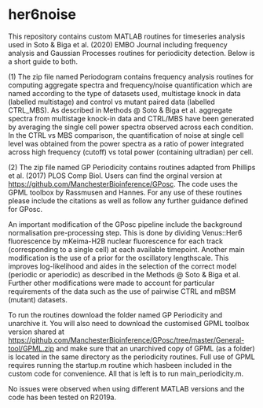 # her6noise
This repository contains custom MATLAB routines for timeseries analysis used in Soto & Biga et al. (2020) EMBO Journal
including frequency analysis and Gaussian Processes routines for periodicity detection. Below is a short guide to both.

(1) The zip file named Periodogram contains frequency analysis routines for computing aggregate spectra and frequency/noise
quantification which are named according to the type of datasets used, multistage knock in data (labelled multistage) and 
control vs mutant paired data (labelled CTRL_MBS). As described in Methods @ Soto & Biga et al. aggregate spectra from multistage
knock-in data and CTRL/MBS have been generated by averaging the single cell power spectra observed across each condition. 
In the CTRL vs MBS comparison, the quantification of noise at single cell level was obtained from the power spectra as a ratio of power integrated across high frequency (cutoff) vs total power (containing ultradian) per cell. 

(2) The zip file named GP Periodicity contains routines adapted from Phillips et al. (2017) PLOS Comp Biol. Users can find the orginal
version at https://github.com/ManchesterBioinference/GPosc. The code uses the GPML toolbox by Rassmusen and Hannes.
For any use of these routines please include the citations as well as follow any further guidance defined for GPosc.

An important modification of the GPosc pipeline include the background normalisation pre-processing step. This is
done by dividing Venus::Her6 fluorescence by mKeima-H2B nuclear fluorescence for each track (corresponding to a single
cell) at each available timepoint. Another main modification is the use of a prior for the oscillatory lengthscale. 
This improves log-likelihood and aides in the selection of the correct model (periodic or aperiodic) as described in
the Methods @ Soto & Biga et al. Further other modifications were made to account for particular requirements of the data
such as the use of pairwise CTRL and mBSM (mutant) datasets. 

To run the routines download the folder named GP Periodicity and unarchive it. You will also need to
download the customised GPML toolbox version shared at https://github.com/ManchesterBioinference/GPosc/tree/master/General-tool/GPML.zip 
and make sure that an unarchived copy of GPML (as a folder) is located in the same directory as the periodicity routines. Full use of GPML requires running the startup.m routine which hasbeen included in the custom code for convenience. All that is left is to run main_periodicity.m.

No issues were observed when using different MATLAB versions and the code has been tested on R2019a. 




